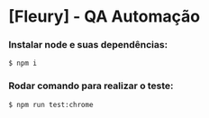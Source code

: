 # [Fleury] - QA Automação

### Instalar node e suas dependências:
``` 
$ npm i 
```

### Rodar comando para realizar o teste:
 ```
 $ npm run test:chrome
 ```
